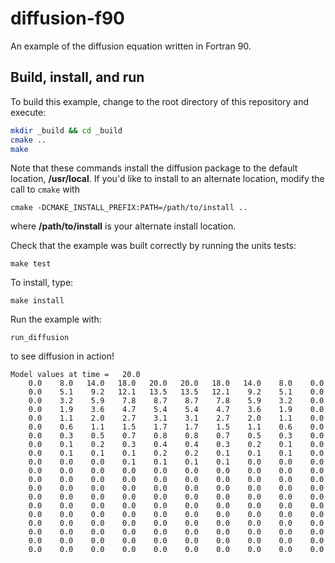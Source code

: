 # diffusion-f90

An example of the diffusion equation written in Fortran 90.

## Build, install, and run

To build this example,
change to the root directory of this repository
and execute:

```bash
mkdir _build && cd _build
cmake ..
make
```

Note that these commands install the diffusion package
to the default location, **/usr/local**.
If you'd like to install to an alternate location,
modify the call to `cmake` with

    cmake -DCMAKE_INSTALL_PREFIX:PATH=/path/to/install ..

where **/path/to/install** is your alternate install location.

Check that the example was built correctly
by running the units tests:

    make test

To install, type:

    make install

Run the example with:

    run_diffusion

to see diffusion in action!

```
Model values at time =   20.0
    0.0    8.0   14.0   18.0   20.0   20.0   18.0   14.0    8.0    0.0
    0.0    5.1    9.2   12.1   13.5   13.5   12.1    9.2    5.1    0.0
    0.0    3.2    5.9    7.8    8.7    8.7    7.8    5.9    3.2    0.0
    0.0    1.9    3.6    4.7    5.4    5.4    4.7    3.6    1.9    0.0
    0.0    1.1    2.0    2.7    3.1    3.1    2.7    2.0    1.1    0.0
    0.0    0.6    1.1    1.5    1.7    1.7    1.5    1.1    0.6    0.0
    0.0    0.3    0.5    0.7    0.8    0.8    0.7    0.5    0.3    0.0
    0.0    0.1    0.2    0.3    0.4    0.4    0.3    0.2    0.1    0.0
    0.0    0.1    0.1    0.1    0.2    0.2    0.1    0.1    0.1    0.0
    0.0    0.0    0.0    0.1    0.1    0.1    0.1    0.0    0.0    0.0
    0.0    0.0    0.0    0.0    0.0    0.0    0.0    0.0    0.0    0.0
    0.0    0.0    0.0    0.0    0.0    0.0    0.0    0.0    0.0    0.0
    0.0    0.0    0.0    0.0    0.0    0.0    0.0    0.0    0.0    0.0
    0.0    0.0    0.0    0.0    0.0    0.0    0.0    0.0    0.0    0.0
    0.0    0.0    0.0    0.0    0.0    0.0    0.0    0.0    0.0    0.0
    0.0    0.0    0.0    0.0    0.0    0.0    0.0    0.0    0.0    0.0
    0.0    0.0    0.0    0.0    0.0    0.0    0.0    0.0    0.0    0.0
    0.0    0.0    0.0    0.0    0.0    0.0    0.0    0.0    0.0    0.0
    0.0    0.0    0.0    0.0    0.0    0.0    0.0    0.0    0.0    0.0
    0.0    0.0    0.0    0.0    0.0    0.0    0.0    0.0    0.0    0.0
```
